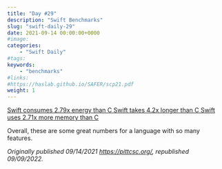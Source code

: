 ```yaml
---
title: "Day #29"
description: "Swift Benchmarks"
slug: "swift-daily-29"
date: 2021-09-14 00:00:00+0000
#image:
categories:
    - "Swift Daily"
#tags:
keywords:
    - "benchmarks"
#links:
#https://haslab.github.io/SAFER/scp21.pdf
weight: 1
---
```


[Swift consumes 2.79x energy than C Swift takes 4.2x longer than C Swift uses 2.71x more memory than C](https://haslab.github.io/SAFER/scp21.pdf)

Overall, these are some great numbers for a language with so many features.

*Originally published 09/14/2021 https://pittcsc.org/, republished 09/09/2022.*
